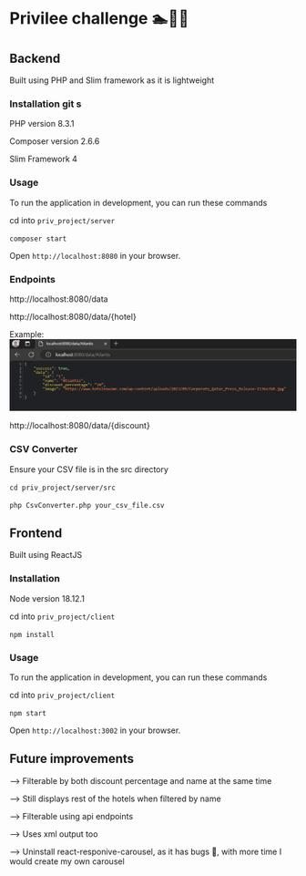 # Privilee challenge 🏊🏋️‍♀️

## Backend
Built using PHP and Slim framework as it is lightweight 

### Installation git s
PHP version 8.3.1 

Composer version 2.6.6

Slim Framework 4

### Usage 
To run the application in development, you can run these commands 

cd into `priv_project/server`

`composer start`

Open `http://localhost:8080` in your browser.

### Endpoints
http://localhost:8080/data

http://localhost:8080/data/{hotel}

Example:
![img.png](img.png)

http://localhost:8080/data/{discount}

### CSV Converter
Ensure your CSV file is in the src directory

`cd priv_project/server/src` 

`php CsvConverter.php your_csv_file.csv`



## Frontend
Built using ReactJS

### Installation
Node version 18.12.1

cd into `priv_project/client` 

`npm install`

### Usage 

To run the application in development, you can run these commands 

cd into `priv_project/client`

`npm start`

Open `http://localhost:3002` in your browser.

## Future improvements 
--> Filterable by both discount percentage and name at the same time

--> Still displays rest of the hotels when filtered by name 

--> Filterable using api endpoints

--> Uses xml output too 

--> Uninstall react-responive-carousel, as it has bugs 🐛,  with more time I would create my own carousel

